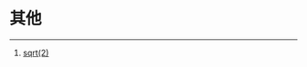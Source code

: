 # 其他

-----------

1. [sqrt(2)](https://github.com/YKitty/Notes/blob/master/notes/Algorithm/%E5%85%B6%E4%BB%96/%E7%AE%97%E6%B3%95%EF%BC%9A%E5%A6%82%E4%BD%95%E6%B1%82%E6%A0%B9%E5%8F%B72.md )